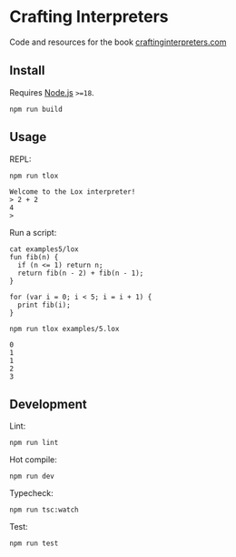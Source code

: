 # Crafting Interpreters

Code and resources for the book [craftinginterpreters.com](https://craftinginterpreters.com/introduction.html)

## Install

Requires [Node.js](https://nodejs.org/en/) `>=18`.

```shell
npm run build
```

## Usage

REPL:

```shell
npm run tlox

Welcome to the Lox interpreter!
> 2 + 2
4
>
```

Run a script:

```shell
cat examples5/lox
fun fib(n) {
  if (n <= 1) return n;
  return fib(n - 2) + fib(n - 1);
}

for (var i = 0; i < 5; i = i + 1) {
  print fib(i);
}
```

```shell
npm run tlox examples/5.lox

0
1
1
2
3
```

## Development

Lint:

```shell
npm run lint
```

Hot compile:

```shell
npm run dev
```

Typecheck:

```shell
npm run tsc:watch
```

Test:

```shell
npm run test
```
